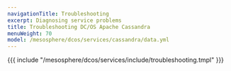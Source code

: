 ```yaml
---
navigationTitle: Troubleshooting
excerpt: Diagnosing service problems
title: Troubleshooting DC/OS Apache Cassandra
menuWeight: 70
model: /mesosphere/dcos/services/cassandra/data.yml
---
```


{{{ include "/mesosphere/dcos/services/include/troubleshooting.tmpl" }}}
